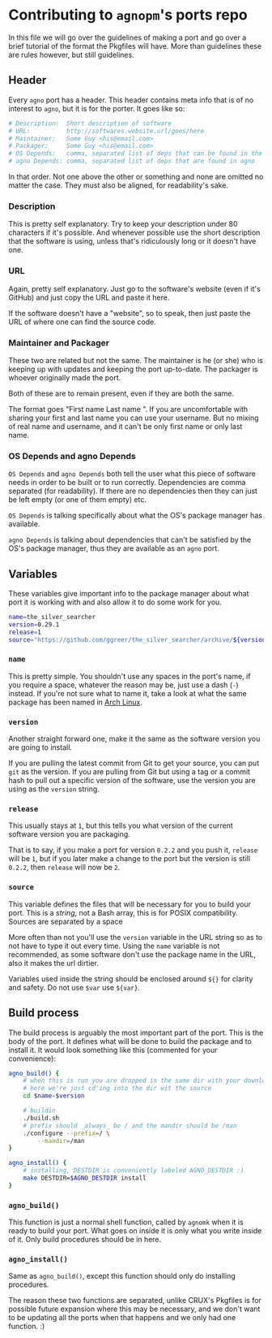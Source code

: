 # Contributing to `agnopm`'s ports repo

In this file we will go over the guidelines of making a port and go over a brief
tutorial of the format the Pkgfiles will have.  More than guidelines these are
rules however, but still guidelines.

## Header

Every `agno` port has a header.  This header contains meta info that is of no
interest to `agno`, but it is for the porter.  It goes like so:

``` sh
# Description:  Short description of software
# URL:          http://softwares.website.url/goes/here
# Maintainer:   Some Guy <his@email.com>
# Packager:     Some Guy <his@email.com>
# OS Depends:   comma, separated list of deps that can be found in the OS
# agno Depends: comma, separated list of deps that are found in agno
```

In that order.  Not one above the other or something and none are omitted no
matter the case.  They must also be aligned, for readability's sake.

### Description

This is pretty self explanatory.  Try to keep your description under 80
characters if it's possible.  And whenever possible use the short description
that the software is using, unless that's ridiculously long or it doesn't have
one.

### URL

Again, pretty self explanatory.  Just go to the software's website (even if it's
GitHub) and just copy the URL and paste it here.

If the software doesn't have a "website", so to speak, then just paste the URL
of where one can find the source code.

### Maintainer and Packager

These two are related but not the same.  The maintainer is he (or she) who is
keeping up with updates and keeping the port up-to-date.  The packager is
whoever originally made the port.

Both of these are to remain present, even if they are both the same.

The format goes "First name Last name <some at email dot com>".  If you are
uncomfortable with sharing your first and last name you can use your username.
But no mixing of real name and username, and it can't be only first name or only
last name.

### OS Depends and agno Depends

`OS Depends` and `agno Depends` both tell the user what this piece of software
needs in order to be built or to run correctly.  Dependencies are comma
separated (for readability).  If there are no dependencies then they can just be
left empty (or one of them empty) etc.

`OS Depends` is talking specifically about what the OS's package manager has
available.

`agno Depends` is talking about dependencies that can't be satisfied by the OS's
package manager, thus they are available as an `agno` port.

## Variables

These variables give important info to the package manager about what port it is
working with and also allow it to do some work for you.

``` sh
name=the_silver_searcher
version=0.29.1
release=1
source="https://github.com/ggreer/the_silver_searcher/archive/${version}.tar.gz"
```

### `name`

This is pretty simple.  You shouldn't use any spaces in the port's name, if you
require a space, whatever the reason may be, just use a dash (`-`) instead.  If
you're not sure what to name it, take a look at what the same package has been
named in [Arch Linux][al].

[al]: https://www.archlinux.org

### `version`

Another straight forward one, make it the same as the software version you are
going to install.

If you are pulling the latest commit from Git to get your source, you can put
`git` as the version.  If you are pulling from Git but using a tag or a commit
hash to pull out a specific version of the software, use the version you are
using as the `version` string.

### `release`

This usually stays at `1`, but this tells you what version of the current
software version you are packaging.

That is to say, if you make a port for version `0.2.2` and you push it,
`release` will be `1`, but if you later make a change to the port but the
version is still `0.2.2`, then `release` will now be `2`.

### `source`

This variable defines the files that will be necessary for you to build your
port.  This is a *string*, not a Bash array, this is for POSIX compatibility.
Sources are separated by a space

More often than not you'll use the `version` variable in the URL string so as to
not have to type it out every time.  Using the `name` variable is not
recommended, as some software don't use the package name in the URL, also it
makes the url dirtier.

Variables used inside the string should be enclosed around `${}` for clarity and
safety.  Do not use `$var` use `${var}`.

## Build process

The build process is arguably the most important part of the port.  This is the
body of the port.  It defines what will be done to build the package and to
install it.  It would look something like this (commented for your convenience):

``` sh
agno_build() {
	# when this is run you are dropped in the same dir with your downloaded files so
	# here we're just cd'ing into the dir wit the source
	cd $name-$version

	# buildin
	./build.sh
	# prefix should _always_ be / and the mandir should be /man
	./configure --prefix=/ \
		--mandir=/man
}

agno_install() {
	# installing, DESTDIR is conveniently labeled AGNO_DESTDIR :)
	make DESTDIR=$AGNO_DESTDIR install
}
```

### `agno_build()`

This function is just a normal shell function, called by `agnomk` when it is
ready to build your port.  What goes on inside it is only what you write inside
of it.  Only build procedures should be in here.

### `agno_install()`

Same as `agno_build()`, except this function should only do installing
procedures.

The reason these two functions are separated, unlike CRUX's Pkgfiles is for
possible future expansion where this may be necessary, and we don't want to be
updating all the ports when that happens and we only had one function.  :)
